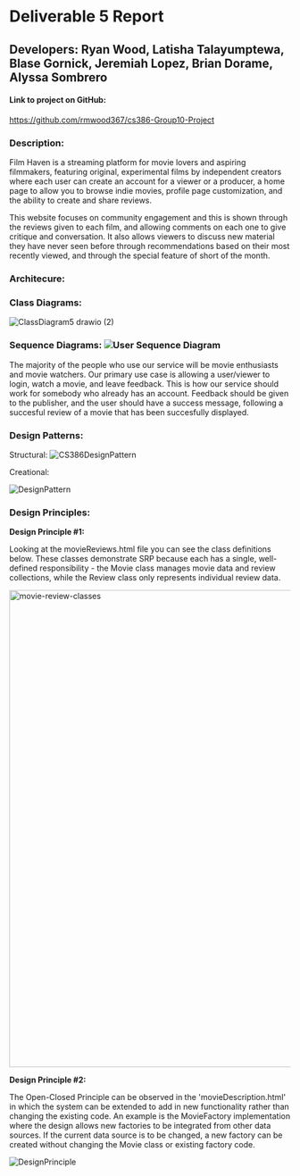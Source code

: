 # Deliverable 5 Report
## Developers: Ryan Wood, Latisha Talayumptewa, Blase Gornick, Jeremiah Lopez, Brian Dorame, Alyssa Sombrero

#### Link to project on GitHub:
<!-- insert link -->
https://github.com/rmwood367/cs386-Group10-Project

### Description: 
Film Haven is a streaming platform for movie lovers and aspiring filmmakers, featuring original, experimental films by independent creators where each user can create an account for a viewer or a producer, a home page to allow you to browse indie movies, profile page customization, and the ability to create and share reviews.

This website focuses on community engagement and this is shown through the reviews given to each film, and allowing comments on each one to give critique and conversation. It also allows viewers to discuss new material they have never seen before through recommendations based on their most recently viewed, and through the special feature of short of the month.


### Architecure: 

### Class Diagrams:
![ClassDiagram5 drawio (2)](https://github.com/user-attachments/assets/996d52e5-2425-49e7-94a7-16bd96a11bb1)

### Sequence Diagrams: ![User Sequence Diagram](https://github.com/user-attachments/assets/bfe9306c-aa0c-457c-b358-b14c48ea8fb0)

The majority of the people who use our service will be movie enthusiasts and movie watchers. Our primary use case is allowing a user/viewer to login, watch a movie, and leave feedback. This is how our service should work for somebody who already has an account. Feedback should be given to the publisher, and the user should have a success message, following a succesful review of a movie that has been succesfully displayed.


### Design Patterns: 
Structural:
![CS386DesignPattern](https://github.com/user-attachments/assets/7a2310c3-16be-4e98-ac3f-6724306d3d91)


Creational:

![DesignPattern](https://github.com/user-attachments/assets/9b776fe5-653a-4f5b-b8af-d5aa4f5bba45)

### Design Principles: 

**Design Principle #1:**

Looking at the movieReviews.html file you can see the class definitions below. These classes demonstrate SRP because each has a single, well-defined responsibility - the Movie class manages movie data and review collections, while the Review class only represents individual review data.

<img width="855" alt="movie-review-classes" src="https://github.com/user-attachments/assets/f174ec89-649e-4aa2-bb40-97fb56331fab" />



**Design Principle #2:**

The Open-Closed Principle can be observed in the 'movieDescription.html' in which the system can be extended to add in new functionality rather than changing the existing code. An example is the MovieFactory implementation where the design allows new factories to be integrated from other data sources. If the current data source is to be changed, a new factory can be created without changing the Movie class or existing factory code.

![DesignPrinciple](https://github.com/user-attachments/assets/93eb5b57-f12c-4484-8c1d-9a248078d3f7)

